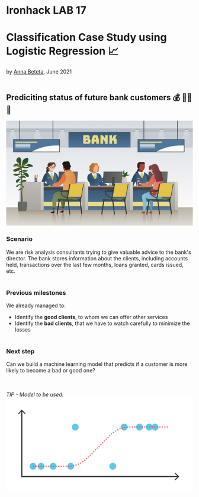 # Ironhack LAB 17
# Classification Case Study using Logistic Regression 📈
by [Anna Beteta](https://github.com/Annbeele), June 2021
<br/><br/>
## Prediciting status of future bank customers 💰 👩‍💼 🏦 

![Classification Case Study](https://github.com/Annbeele/LAB_day17_Beautiful_Repo/blob/main/Images/interior-oficina-banco-servicio-bancario-profesional-gerente-finanzas-clientes-credito-deposito-consultar-concepto-vector-gestion_176411-627.jpeg)

### Scenario
We are risk analysis consultants trying to give valuable advice to the bank's director. The bank stores information about the clients, including accounts held, transactions over the last few months, loans granted, cards issued, etc.
<br/><br/>
### Previous milestones
We already managed to:
- Identify the **good clients**, to whom we can offer other services
- Identify the **bad clients**, that we have to watch carefully to minimize the losses
<br/><br/>
### Next step
Can we build a machine learning model that predicts if a customer is more likely to become a bad or good one?

<br/><br/>
*TIP - Model to be used:*
![Logistic_Regression](https://github.com/Annbeele/LAB_day17_Beautiful_Repo/blob/main/Images/logistic-regression-diagram.svg)
